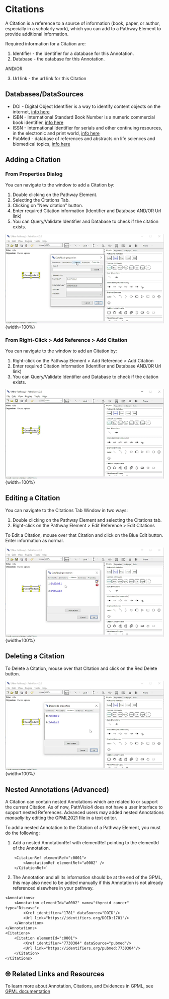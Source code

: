 


# Citations

A Citation is a reference to a source of information (book, paper, or author, especially in a scholarly work), which you can add to a Pathway Element to provide additional information. 

Required information for a Citation are:

1. Identifier - the identifier for a database for this Annotation.  
2. Database - the database for this Annotation. 

AND/OR 

3. Url link - the url link for this Citation


## Databases/DataSources  

- DOI - Digital Object Identifier is a way to identify content objects on the internet, [info here](https://www.doi.org/)
- ISBN -  International Standard Book Number is a numeric commercial book identifier, [info here](https://isbnsearch.org/)
- ISSN - International Identifier for serials and other continuing resources, in the electronic and print world, [info here](https://www.issn.org/) 
- PubMed - database of references and abstracts on life sciences and biomedical topics, [info here](https://pubmed.ncbi.nlm.nih.gov/)


## Adding a Citation

### From Properties Dialog

You can navigate to the window to add a Citation by: 

1. Double clicking on the Pathway Element.
2. Selecting the Citations Tab.
3. Clicking on "New citation" button.
4. Enter required Citation information (Identifier and Database AND/OR Url link)
5. You can Query/Validate Identifier and Database to check if the citation exists.

![](images/gifs/add_citation_1.gif){width=100%}

### From Right-Click > Add Reference > Add Citation

You can navigate to the window to add an Citation by: 

1. Right-click on the Pathway Element > Add Reference > Add Citation
2. Enter required Citation information (Identifier and Database AND/OR Url link)
3. You can Query/Validate Identifier and Database to check if the citation exists.

![](images/gifs/add_citation_2.gif){width=100%}
## Editing a Citation

You can navigate to the Citations Tab Window in two ways: 

1. Double clicking on the Pathway Element and selecting the Citations tab.
2. Right-click on the Pathway Element > Edit Reference > Edit Citations

To Edit a Citation, mouse over that Citation and click on the Blue Edit button. Enter information as normal. 

![](images/gifs/edit_citation.gif){width=100%}

## Deleting a Citation

To Delete a Citation, mouse over that Citation and click on the Red Delete button.

![](images/gifs/delete_citation.gif){width=100%}

## Nested Annotations (Advanced)

A Citation can contain nested Annotations which are related to or support the current Citation. As of now, PathVisio4 does not have a user interface to support nested References. Advanced users may added nested Annotations *manually* by editing the GPML2021 file in a text editor. 

To add a nested Annotation to the Citation of a Pathway Element, you must do the following:   

1. Add a nested AnnotationRef with elementRef pointing to the elementId of the Annotation. 

```
    <CitationRef elementRef="c0001">
        <AnnotationRef elementRef="a0002" />
    </CitationRef>`
```

2. The Annotation and all its information should be at the end of the GPML, this may also need to be added manually if this Annotation is not already referenced elsewhere in your pathway.

```
<Annotations>
    <Annotation elementId="a0002" name="thyroid cancer" type="Disease">
        <Xref identifier="1781" dataSource="DOID"/>
    	<Url link="https://identifiers.org/DOID:1781"/>
    </Annotation>
</Annotations>
<Citations>
    <Citation elementId="c0001">
        <Xref identifier="7730304" dataSource="pubmed"/>
        <Url link="https://identifiers.org/pubmed:7730304"/>
    </Citation>
</Citations>
```

## 🌐 Related Links and Resources
To learn more about Annotation, Citations, and Evidences in GPML, see [GPML documentation](https://pathvisio.org/documentation/Whats-New-GPML2021.html#streamlined-annotations-citations-and-evidences)








